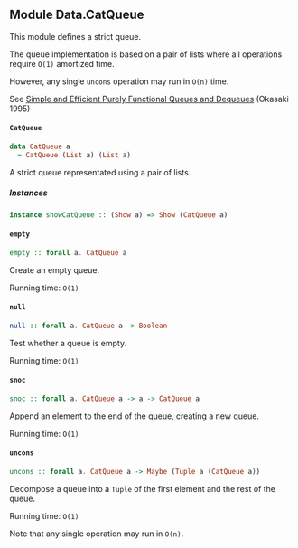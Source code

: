 ## Module Data.CatQueue

This module defines a strict queue.

The queue implementation is based on a pair of lists where all
operations require `O(1)` amortized time.

However, any single `uncons` operation may run in `O(n)` time.

See [Simple and Efficient Purely Functional Queues and Dequeues](http://www.westpoint.edu/eecs/SiteAssets/SitePages/Faculty%20Publication%20Documents/Okasaki/jfp95queue.pdf) (Okasaki 1995)

#### `CatQueue`

``` purescript
data CatQueue a
  = CatQueue (List a) (List a)
```

A strict queue representated using a pair of lists.

##### Instances
``` purescript
instance showCatQueue :: (Show a) => Show (CatQueue a)
```

#### `empty`

``` purescript
empty :: forall a. CatQueue a
```

Create an empty queue.

Running time: `O(1)`

#### `null`

``` purescript
null :: forall a. CatQueue a -> Boolean
```

Test whether a queue is empty.

Running time: `O(1)`

#### `snoc`

``` purescript
snoc :: forall a. CatQueue a -> a -> CatQueue a
```

Append an element to the end of the queue, creating a new queue.

Running time: `O(1)`

#### `uncons`

``` purescript
uncons :: forall a. CatQueue a -> Maybe (Tuple a (CatQueue a))
```

Decompose a queue into a `Tuple` of the first element and the rest of the queue.

Running time: `O(1)`

Note that any single operation may run in `O(n)`.


